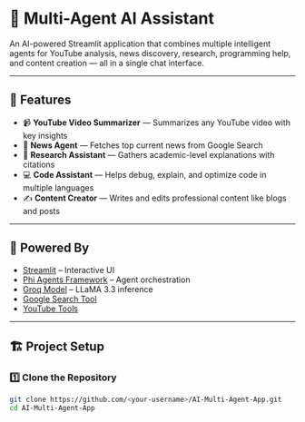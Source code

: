# 🎯 Multi-Agent AI Assistant

An AI-powered Streamlit application that combines multiple intelligent agents for YouTube analysis, news discovery, research, programming help, and content creation — all in a single chat interface.

---

## 🚀 Features

- 📹 **YouTube Video Summarizer** — Summarizes any YouTube video with key insights  
- 📰 **News Agent** — Fetches top current news from Google Search  
- 🔬 **Research Assistant** — Gathers academic-level explanations with citations  
- 💻 **Code Assistant** — Helps debug, explain, and optimize code in multiple languages  
- ✍️ **Content Creator** — Writes and edits professional content like blogs and posts  

---

## 🧠 Powered By
- [Streamlit](https://streamlit.io/) – Interactive UI
- [Phi Agents Framework](https://github.com/your-source) – Agent orchestration
- [Groq Model](https://groq.com/) – LLaMA 3.3 inference
- [Google Search Tool](https://developers.google.com/custom-search)
- [YouTube Tools](https://developers.google.com/youtube/v3)

---

## 🏗️ Project Setup

### 1️⃣ Clone the Repository
```bash
git clone https://github.com/<your-username>/AI-Multi-Agent-App.git
cd AI-Multi-Agent-App

